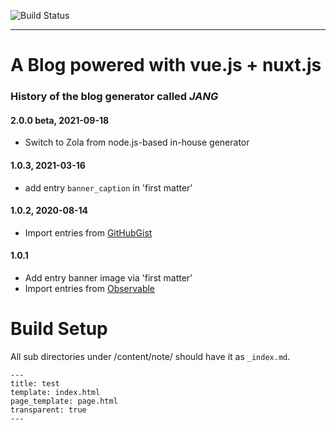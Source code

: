![Build Status](https://github.com/shnarazk/shnarazk.github.io/badges/master/build.svg)

---

# A Blog powered with vue.js + nuxt.js

### History of the blog generator called *JANG*

#### 2.0.0 beta, 2021-09-18

- Switch to Zola from node.js-based in-house generator

#### 1.0.3, 2021-03-16
- add entry `banner_caption` in 'first matter'

#### 1.0.2, 2020-08-14
- Import entries from [GitHubGist](https://gist.github.com/)

#### 1.0.1
- Add entry banner image via 'first matter'
- Import entries from [Observable](https://observablehq.com/)

# Build Setup

All sub directories under /content/note/ should have it as `_index.md`.

```
---
title: test
template: index.html
page_template: page.html
transparent: true
---
```
